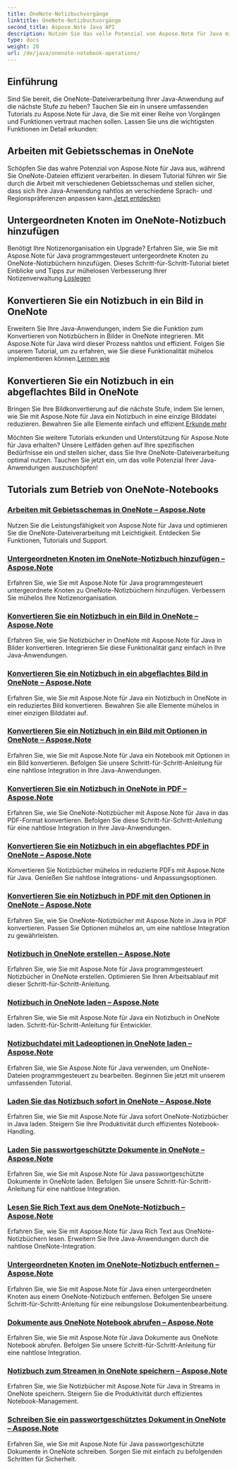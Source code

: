 ```yaml
---
title: OneNote-Notizbuchvorgänge
linktitle: OneNote-Notizbuchvorgänge
second_title: Aspose.Note Java API
description: Nutzen Sie das volle Potenzial von Aspose.Note für Java mit unseren OneNote Notebook Operations-Tutorials. Stellen Sie eine Schritt-für-Schritt-Anleitung zur Verbesserung Ihrer Java-Apps bereit.
type: docs
weight: 28
url: /de/java/onenote-notebook-operations/
---
```


## Einführung

Sind Sie bereit, die OneNote-Dateiverarbeitung Ihrer Java-Anwendung auf die nächste Stufe zu heben? Tauchen Sie ein in unsere umfassenden Tutorials zu Aspose.Note für Java, die Sie mit einer Reihe von Vorgängen und Funktionen vertraut machen sollen. Lassen Sie uns die wichtigsten Funktionen im Detail erkunden:

## Arbeiten mit Gebietsschemas in OneNote

 Schöpfen Sie das wahre Potenzial von Aspose.Note für Java aus, während Sie OneNote-Dateien effizient verarbeiten. In diesem Tutorial führen wir Sie durch die Arbeit mit verschiedenen Gebietsschemas und stellen sicher, dass sich Ihre Java-Anwendung nahtlos an verschiedene Sprach- und Regionspräferenzen anpassen kann.[Jetzt entdecken](./working-with-locales/)

## Untergeordneten Knoten im OneNote-Notizbuch hinzufügen

Benötigt Ihre Notizenorganisation ein Upgrade? Erfahren Sie, wie Sie mit Aspose.Note für Java programmgesteuert untergeordnete Knoten zu OneNote-Notizbüchern hinzufügen. Dieses Schritt-für-Schritt-Tutorial bietet Einblicke und Tipps zur mühelosen Verbesserung Ihrer Notizenverwaltung.[Loslegen](./add-child-node/)

## Konvertieren Sie ein Notizbuch in ein Bild in OneNote

 Erweitern Sie Ihre Java-Anwendungen, indem Sie die Funktion zum Konvertieren von Notizbüchern in Bilder in OneNote integrieren. Mit Aspose.Note für Java wird dieser Prozess nahtlos und effizient. Folgen Sie unserem Tutorial, um zu erfahren, wie Sie diese Funktionalität mühelos implementieren können.[Lernen wie](./convert-notebook-to-image/)

## Konvertieren Sie ein Notizbuch in ein abgeflachtes Bild in OneNote

 Bringen Sie Ihre Bildkonvertierung auf die nächste Stufe, indem Sie lernen, wie Sie mit Aspose.Note für Java ein Notizbuch in eine einzige Bilddatei reduzieren. Bewahren Sie alle Elemente einfach und effizient.[Erkunde mehr](./convert-notebook-to-flattened-image/)

Möchten Sie weitere Tutorials erkunden und Unterstützung für Aspose.Note für Java erhalten? Unsere Leitfäden gehen auf Ihre spezifischen Bedürfnisse ein und stellen sicher, dass Sie Ihre OneNote-Dateiverarbeitung optimal nutzen. Tauchen Sie jetzt ein, um das volle Potenzial Ihrer Java-Anwendungen auszuschöpfen!
## Tutorials zum Betrieb von OneNote-Notebooks
### [Arbeiten mit Gebietsschemas in OneNote – Aspose.Note](./working-with-locales/)
Nutzen Sie die Leistungsfähigkeit von Aspose.Note für Java und optimieren Sie die OneNote-Dateiverarbeitung mit Leichtigkeit. Entdecken Sie Funktionen, Tutorials und Support.
### [Untergeordneten Knoten im OneNote-Notizbuch hinzufügen – Aspose.Note](./add-child-node/)
Erfahren Sie, wie Sie mit Aspose.Note für Java programmgesteuert untergeordnete Knoten zu OneNote-Notizbüchern hinzufügen. Verbessern Sie mühelos Ihre Notizenorganisation.
### [Konvertieren Sie ein Notizbuch in ein Bild in OneNote – Aspose.Note](./convert-notebook-to-image/)
Erfahren Sie, wie Sie Notizbücher in OneNote mit Aspose.Note für Java in Bilder konvertieren. Integrieren Sie diese Funktionalität ganz einfach in Ihre Java-Anwendungen.
### [Konvertieren Sie ein Notizbuch in ein abgeflachtes Bild in OneNote – Aspose.Note](./convert-notebook-to-flattened-image/)
Erfahren Sie, wie Sie mit Aspose.Note für Java ein Notizbuch in OneNote in ein reduziertes Bild konvertieren. Bewahren Sie alle Elemente mühelos in einer einzigen Bilddatei auf.
### [Konvertieren Sie ein Notizbuch in ein Bild mit Optionen in OneNote – Aspose.Note](./convert-notebook-to-image-with-options/)
Erfahren Sie, wie Sie mit Aspose.Note für Java ein Notebook mit Optionen in ein Bild konvertieren. Befolgen Sie unsere Schritt-für-Schritt-Anleitung für eine nahtlose Integration in Ihre Java-Anwendungen.
### [Konvertieren Sie ein Notizbuch in OneNote in PDF – Aspose.Note](./convert-notebook-to-pdf/)
Erfahren Sie, wie Sie OneNote-Notizbücher mit Aspose.Note für Java in das PDF-Format konvertieren. Befolgen Sie diese Schritt-für-Schritt-Anleitung für eine nahtlose Integration in Ihre Java-Anwendungen.
### [Konvertieren Sie ein Notizbuch in ein abgeflachtes PDF in OneNote – Aspose.Note](./convert-notebook-to-flattened-pdf/)
Konvertieren Sie Notizbücher mühelos in reduzierte PDFs mit Aspose.Note für Java. Genießen Sie nahtlose Integrations- und Anpassungsoptionen.
### [Konvertieren Sie ein Notizbuch in PDF mit den Optionen in OneNote – Aspose.Note](./convert-notebook-to-pdf-with-options/)
Erfahren Sie, wie Sie OneNote-Notizbücher mit Aspose.Note in Java in PDF konvertieren. Passen Sie Optionen mühelos an, um eine nahtlose Integration zu gewährleisten.
### [Notizbuch in OneNote erstellen – Aspose.Note](./create-notebook/)
Erfahren Sie, wie Sie mit Aspose.Note für Java programmgesteuert Notizbücher in OneNote erstellen. Optimieren Sie Ihren Arbeitsablauf mit dieser Schritt-für-Schritt-Anleitung.
### [Notizbuch in OneNote laden – Aspose.Note](./loading-notebook/)
Erfahren Sie, wie Sie mit Aspose.Note für Java ein Notizbuch in OneNote laden. Schritt-für-Schritt-Anleitung für Entwickler.
### [Notizbuchdatei mit Ladeoptionen in OneNote laden – Aspose.Note](./load-notebook-file-with-load-options/)
Erfahren Sie, wie Sie Aspose.Note für Java verwenden, um OneNote-Dateien programmgesteuert zu bearbeiten. Beginnen Sie jetzt mit unserem umfassenden Tutorial.
### [Laden Sie das Notizbuch sofort in OneNote – Aspose.Note](./load-notebook-instantly/)
Erfahren Sie, wie Sie mit Aspose.Note für Java sofort OneNote-Notizbücher in Java laden. Steigern Sie Ihre Produktivität durch effizientes Notebook-Handling.
### [Laden Sie passwortgeschützte Dokumente in OneNote – Aspose.Note](./load-password-protected-documents/)
Erfahren Sie, wie Sie mit Aspose.Note für Java passwortgeschützte Dokumente in OneNote laden. Befolgen Sie unsere Schritt-für-Schritt-Anleitung für eine nahtlose Integration.
### [Lesen Sie Rich Text aus dem OneNote-Notizbuch – Aspose.Note](./read-rich-text/)
Erfahren Sie, wie Sie mit Aspose.Note für Java Rich Text aus OneNote-Notizbüchern lesen. Erweitern Sie Ihre Java-Anwendungen durch die nahtlose OneNote-Integration.
### [Untergeordneten Knoten im OneNote-Notizbuch entfernen – Aspose.Note](./remove-child-node/)
Erfahren Sie, wie Sie mit Aspose.Note für Java einen untergeordneten Knoten aus einem OneNote-Notizbuch entfernen. Befolgen Sie unsere Schritt-für-Schritt-Anleitung für eine reibungslose Dokumentenbearbeitung.
### [Dokumente aus OneNote Notebook abrufen – Aspose.Note](./retrieve-documents-from-onenote-notebook/)
Erfahren Sie, wie Sie mit Aspose.Note für Java Dokumente aus OneNote Notebook abrufen. Befolgen Sie unsere Schritt-für-Schritt-Anleitung für eine nahtlose Integration.
### [Notizbuch zum Streamen in OneNote speichern – Aspose.Note](./save-notebook-to-stream/)
Erfahren Sie, wie Sie Notizbücher mit Aspose.Note für Java in Streams in OneNote speichern. Steigern Sie die Produktivität durch effizientes Notebook-Management.
### [Schreiben Sie ein passwortgeschütztes Dokument in OneNote – Aspose.Note](./write-password-protected-document/)
Erfahren Sie, wie Sie mit Aspose.Note für Java passwortgeschützte Dokumente in OneNote schreiben. Sorgen Sie mit einfach zu befolgenden Schritten für Sicherheit.